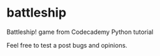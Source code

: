 # battleship
Battleship! game from Codecademy Python tutorial

Feel free to test a post bugs and opinions.
